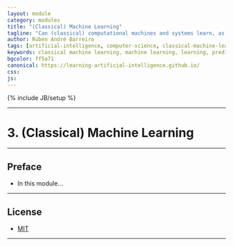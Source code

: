 ```yaml
---
layout: module
category: modules
title: "(Classical) Machine Learning"
tagline: "Can (classical) computational machines and systems learn, as well as predict, by themselves??!"
author: Rúben André Barreiro
tags: [artificial-intelligence, computer-science, classical-machine-learning, machine-learning, learning, prediction, training, supervised-learning, unsupervised learning, semi-supervised-learning, reinforcement-learning, intermediate]
keywords: classical machine learning, machine learning, learning, prediction, training, supervised learning, unsupervised learning, semi-supervised learning, reinforcement learning, intermediate, artificial intelligence, ai
bgcolor: ff5a71
canonical: https://learning-artificial-intelligence.github.io/
css: 
js: 
---
```

{% include JB/setup %}

***

# 3. (Classical) Machine Learning

***

## Preface

* In this module...

***

## License

* [MIT](http://www.opensource.org/licenses/MIT)

***
